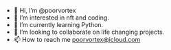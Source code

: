 - 👋 Hi, I’m @poorvortex
- 👀 I’m interested in nft and coding.
- 🌱 I’m currently learning Python.
- 💞️ I’m looking to collaborate on life changing projects.
- 📫 How to reach me poorvortex@icloud.com

<!---
poorvortex/poorvortex is a ✨ special ✨ repository because its `README.md` (this file) appears on your GitHub profile.
You can click the Preview link to take a look at your changes.
--->

